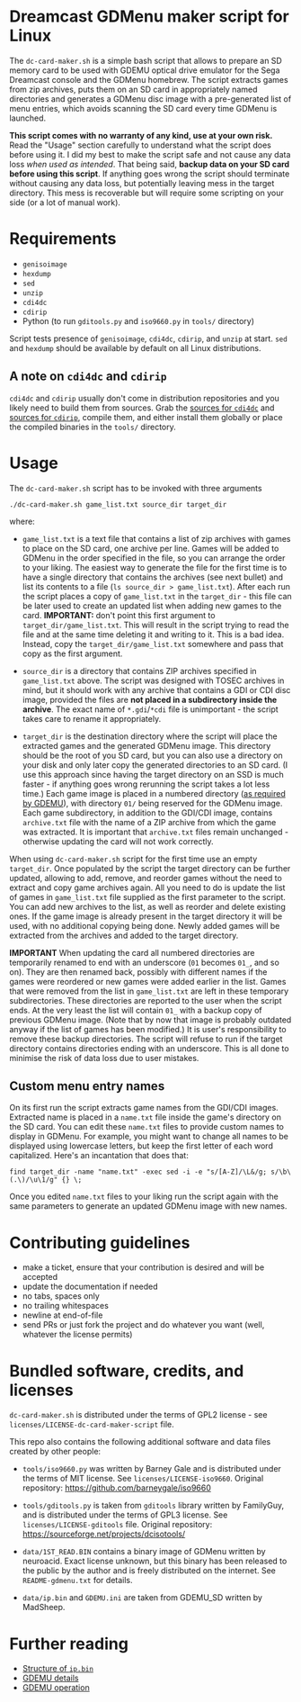 Dreamcast GDMenu maker script for Linux
=======================================

The `dc-card-maker.sh` is a simple bash script that allows to prepare an SD
memory card to be used with GDEMU optical drive emulator for the Sega Dreamcast
console and the GDMenu homebrew.  The script extracts games from zip archives,
puts them on an SD card in appropriately named directories and generates a
GDMenu disc image with a pre-generated list of menu entries, which avoids
scanning the SD card every time GDMenu is launched.

**This script comes with no warranty of any kind, use at your own risk.** Read
the "Usage" section carefully to understand what the script does before using
it.  I did my best to make the script safe and not cause any data loss *when
used as intended*.  That being said, **backup data on your SD card before using
this script**.  If anything goes wrong the script should terminate without
causing any data loss, but potentially leaving mess in the target directory.
This mess is recoverable but will require some scripting on your side (or a lot
of manual work).


Requirements
============

  * `genisoimage`
  * `hexdump`
  * `sed`
  * `unzip`
  * `cdi4dc`
  * `cdirip`
  * Python (to run `gditools.py` and `iso9660.py` in `tools/` directory)

Script tests presence of `genisoimage`, `cdi4dc`, `cdirip`, and `unzip` at
start.  `sed` and `hexdump` should be available by default on all Linux
distributions.


A note on `cdi4dc` and `cdirip`
-------------------------------

`cdi4dc` and `cdirip` usually don't come in distribution repositories
and you likely need to build them from sources.  Grab the [sources for
`cdi4dc`](https://github.com/Kazade/img4dc) and [sources for
`cdirip`](https://github.com/jozip/cdirip), compile them, and either
install them globally or place the compiled binaries in the `tools/`
directory.


Usage
=====

The `dc-card-maker.sh` script has to be invoked with three arguments

```
./dc-card-maker.sh game_list.txt source_dir target_dir
```

where:

  * `game_list.txt` is a text file that contains a list of zip archives with
    games to place on the SD card, one archive per line.  Games will be added to
    GDMenu in the order specified in the file, so you can arrange the order to
    your liking.  The easiest way to generate the file for the first time is to
    have a single directory that contains the archives (see next bullet) and
    list its contents to a file (`ls source_dir > game_list.txt`).  After each
    run the script places a copy of `game_list.txt` in the `target_dir` - this
    file can be later used to create an updated list when adding new games to
    the card.  **IMPORTANT:** don't point this first argument to
    `target_dir/game_list.txt`.  This will result in the script trying to read
    the file and at the same time deleting it and writing to it.  This is a bad
    idea.  Instead, copy the `target_dir/game_list.txt` somewhere and pass that
    copy as the first argument.

  * `source_dir` is a directory that contains ZIP archives specified in
    `game_list.txt` above.  The script was designed with TOSEC archives in mind,
    but it should work with any archive that contains a GDI or CDI disc image,
    provided the files are **not placed in a subdirectory inside the archive**.
    The exact name of `*.gdi`/`*cdi` file is unimportant - the script takes care
    to rename it appropriately.

  * `target_dir` is the destination directory where the script will place the
    extracted games and the generated GDMenu image.  This directory should be
    the root of you SD card, but you can also use a directory on your disk and
    only later copy the generated directories to an SD card.  (I use this
    approach since having the target directory on an SSD is much faster - if
    anything goes wrong rerunning the script takes a lot less time.)  Each game
    image is placed in a numbered directory ([as required by
    GDEMU](https://gdemu.wordpress.com/details/gdemu-details/)), with directory
    `01/` being reserved for the GDMenu image.  Each game subdirectory, in
    addition to the GDI/CDI image, contains `archive.txt` file with the name of
    a ZIP archive from which the game was extracted.  It is important that
    `archive.txt` files remain unchanged - otherwise updating the card will not
    work correctly.

When using `dc-card-maker.sh` script for the first time use an empty
`target_dir`.  Once populated by the script the target directory can be further
updated, allowing to add, remove, and reorder games without the need to extract
and copy game archives again.  All you need to do is update the list of games in
`game_list.txt` file supplied as the first parameter to the script.  You can add
new archives to the list, as well as reorder and delete existing ones. If the
game image is already present in the target directory it will be used, with no
additional copying being done.  Newly added games will be extracted from the
archives and added to the target directory.

**IMPORTANT** When updating the card all numbered directories are temporarily
renamed to end with an underscore (`01` becomes `01_`, and so on).  They are
then renamed back, possibly with different names if the games were reordered or
new games were added earlier in the list.  Games that were removed from the list
in `game_list.txt` are left in these temporary subdirectories.  These
directories are reported to the user when the script ends.  At the very least
the list will contain `01_` with a backup copy of previous GDMenu image.  (Note
that by now that image is probably outdated anyway if the list of games has been
modified.)  It is user's responsibility to remove these backup directories.  The
script will refuse to run if the target directory contains directories ending
with an underscore.  This is all done to minimise the risk of data loss due to
user mistakes.


Custom menu entry names
-----------------------

On its first run the script extracts game names from the GDI/CDI images.
Extracted name is placed in a `name.txt` file inside the game's directory on the
SD card.  You can edit these `name.txt` files to provide custom names to display
in GDMenu.  For example, you might want to change all names to be displayed
using lowercase letters, but keep the first letter of each word capitalized.
Here's an incantation that does that:

```
find target_dir -name "name.txt" -exec sed -i -e "s/[A-Z]/\L&/g; s/\b\(.\)/\u\1/g" {} \;
```

Once you edited `name.txt` files to your liking run the script again with the
same parameters to generate an updated GDMenu image with new names.


Contributing guidelines
=======================

  * make a ticket, ensure that your contribution is desired and will be accepted
  * update the documentation if needed
  * no tabs, spaces only
  * no trailing whitespaces
  * newline at end-of-file
  * send PRs or just fork the project and do whatever you want (well, whatever
    the license permits)


Bundled software, credits, and licenses
=======================================

`dc-card-maker.sh` is distributed under the terms of GPL2 license - see
`licenses/LICENSE-dc-card-maker-script` file.

This repo also contains the following additional software and data files created
by other people:

  * `tools/iso9660.py` was written by Barney Gale and is distributed under the
    terms of MIT license.  See `licenses/LICENSE-iso9660`.  Original repository:
    https://github.com/barneygale/iso9660

  * `tools/gditools.py` is taken from `gditools` library written by FamilyGuy,
    and is distributed under the terms of GPL3 license.  See
    `licenses/LICENSE-gditools` file.  Original repository:
    https://sourceforge.net/projects/dcisotools/

  * `data/1ST_READ.BIN` contains a binary image of GDMenu written by neuroacid.
    Exact license unknown, but this binary has been released to the public by
    the author and is freely distributed on the internet.  See
    `README-gdmenu.txt` for details.

  * `data/ip.bin` and `GDEMU.ini` are taken from GDEMU_SD written by MadSheep.


Further reading
===============

  * [Structure of `ip.bin`](https://mc.pp.se/dc/ip0000.bin.html)
  * [GDEMU details](https://gdemu.wordpress.com/details/gdemu-details/)
  * [GDEMU operation](https://gdemu.wordpress.com/operation/gdemu-operation/)
